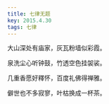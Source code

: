 ```yaml
---
title: 七律无题
key: 2015.4.30
tags: 七律
---
```


大山深处有庙家，灰瓦粉墙似彩霞。

泉洗尘心听钟鼓，竹透空色挂袈裟。

几重香愿好釋怀，百度礼佛得禅雅。

僻世也不多寂寥，叶枯换成一杯茶。

</br>

